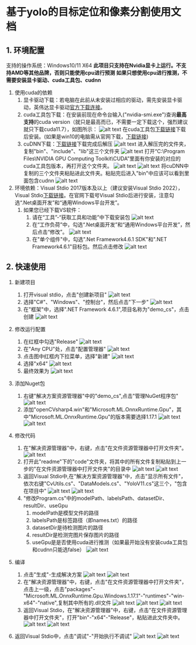 # 基于yolo的目标定位和像素分割使用文档
## 1. 环境配置
支持的操作系统：Windows10/11 X64
**此项目只支持在Nvidia显卡上运行。不支持AMD等其他品牌，否则只能使用cpu进行预测**
**如果只想使用cpu进行推测，不需要安装显卡驱动、cuda工具包、cudnn**
1. 使用cuda的依赖
   1. 显卡驱动下载：若电脑在此前从未安装过相应的驱动，需先安装显卡驱动，英伟达显卡驱动[官方下载连接](https://www.nvidia.com/en-us/software/nvidia-app/)。
   2. cuda工具包下载：在安装前现在命令台输入("nvidia-smi.exe")查询**最高支持**的cuda version（就只是最高而已，不需要一定下载这个，强烈建议就只下载cuda11.7），如图所示：
   ![alt text](image/14.jpg)
   在cuda工具包[下载链接](https://nbai-cloud-3-0.oss-ap-southeast-1.aliyuncs.com/yolo-sdk/dependencies/cuda_11.7.1_516.94_windows.exe)下载后安装。(如果是win10的电脑需从官网下载，[下载链接](https://developer.nvidia.com/cuda-11-7-1-download-archive?target_os=Windows&target_arch=x86_64&target_version=10&target_type=exe_local))
   3. cuDNN下载：[下载链接](https://nbai-cloud-3-0.oss-ap-southeast-1.aliyuncs.com/yolo-sdk/dependencies/cudnn-windows-x86_64-8.5.0.96_cuda11-archive.zip)下载完成后解压
   ![alt text](image/20.jpg)
   进入解压完的文件夹，复制"bin"、"include"、"lib"这三个文件夹
   ![alt text](image/21.jpg)
   打开“C:\Program Files\NVIDIA GPU Computing Toolkit\CUDA”里面有你安装的对应的cuda工具包版本，再打开这个文件夹。
   ![alt text](image/22.jpg)
   ![alt text](image/23.jpg)
   将cuDNN中复制的三个文件夹粘贴进此文件夹。粘贴完后进入"bin"中应该可以看到里面包含cudnn
   ![alt text](image/24.jpg)
2. 环境依赖：Visual Stdio 2017版本及以上（建议安装Visual Stdio 2022），Visual Stdio[下载链接](https://visualstudio.microsoft.com/zh-hans/downloads/)。在官网下载号Visual Stdio后进行安装，注意勾选“.Net桌面开发”和“通用Windows平台开发”。
   1. 如果您已经下载VS软件：
       1. 请在“工具”-“获取工具和功能”中下载安装包
        ![alt text](image/2_04.jpg)
       2. 在“工作负荷”中，勾选“.Net桌面开发”和“通用Windows平台开发”，然后点击“修改”。
        ![alt text](image/2_05.jpg)
       3. 在"单个组件"中，勾选".Net Framework4.6.1 SDK"和".NET Framework4.6.1"目标包。然后点击修改
        ![alt text](image/2_06.jpg)
## 2. 快速使用
1. 新建项目
   1. 打开visual stdio，点击"创建新项目"
   ![alt text](image/25.jpg)
   2. 选择"C#"、"Windows"、"控制台"，然后点击"下一步"
   ![alt text](image/26.jpg)
   3. 在"框架"中，选择".NET Framework 4.6.1",项目名称为"demo_cs"，点击创建
   ![alt text](image/27.jpg)
2. 修改运行配置
   1. 在红框中勾选"Release"
   ![alt text](image/28.jpg)
   2. 在"Any CPU"处，点击"配置管理器"
   ![alt text](image/29.jpg)
   3. 点击图中红框内下拉菜单，选择"新建"
   ![alt text](image/30.jpg)
   4. 选择"x64"
   ![alt text](image/31.jpg)
   5. 最终效果为
   ![alt text](image/32.jpg)
3. 添加Nuget包
   1. 右键"解决方案资源管理器"中的"demo_cs",点击"管理NuGet程序包"
   ![alt text](image/33.jpg)
   2. 添加"openCVsharp4.win"和"Microsoft.ML.OnnxRuntime.Gpu"，其中"Microsoft.ML.OnnxRuntime.Gpu"的版本需要选择1.17.1
   ![alt text](image/34.jpg)
   ![alt text](image/35.jpg)
4. 修改代码
   1. 在"解决资源管理器"中，右键，点击"在文件资源管理器中打开文件夹"。
   ![alt text](image/36.jpg)
   2. 打开此"readme"下的"code"文件夹，将其中的所有文件复制粘贴到上一步的"在文件资源管理器中打开文件夹"的目录中
   ![alt text](image/37.jpg)
   ![alt text](image/38.jpg)
   3. 返回Visual Stdio中,在"解决方案资源管理器"中，点击"显示所有文件"，依次右键"CvUtils.cs"、"DataModels.cs"、"YoloV11.cs"这三个，"包含在项目中"
   ![alt text](image/39.jpg)
   ![alt text](image/40.jpg)
   4. "修改Program.cs"中的modelPath、labelsPath、datasetDir、resultDir、useGpu
      1. modelPath是模型文件的路径
      2. labelsPath是标签路径（即names.txt）的路径
      3. datasetDir是待检测图片的路径
      4. resultDir是检测完图片保存图片的路径
      5. useGpu是是否使用cuda进行推测（如果最开始没有安装cuda工具包和cudnn只能选false）
    ![alt text](image/41.jpg)
5. 编译
   1. 点击"生成"-生成解决方案
   ![alt text](image/42.jpg)
   ![alt text](image/43.jpg)
   2. 在"解决资源管理器"中，右键，点击"在文件资源管理器中打开文件夹"，点击上一级，点击"packages"-"Microsoft.ML.OnnxRuntime.Gpu.Windows.1.17.1"-"runtimes"-"win-x64"-"native",复制其中所有的.dll文件
   ![alt text](image/44.jpg)
   ![alt text](image/45.jpg)
   ![alt text](image/46.jpg)
   3. 返回Visual Stdio，在"解决资源管理器"中，右键，点击"在文件资源管理器中打开文件夹"，打开"bin"-"x64"-"Release"，粘贴进此文件夹中。
   ![alt text](image/47.jpg)
   ![alt text](image/48.jpg)

6. 返回Visual Stdio中，点击"调试"-"开始执行不调试"
![alt text](image/49.jpg)
![alt text](image/50.jpg)
